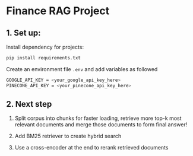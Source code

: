 # Finance RAG Project

## 1. Set up:

Install dependency for projects:
```bash
pip install requirements.txt
```


Create an environment file `.env` and add variables as followed

```bash
GOOGLE_API_KEY = <your_google_api_key_here>
PINECONE_API_KEY = <your_pinecone_api_key_here>
```

## 2. Next step

1. Split corpus into chunks for faster loading, retrieve more top-k most relevant documents and merge those documents to form final answer!

2. Add BM25 retriever to create hybrid search

3. Use a cross-encoder at the end to rerank retrieved documents

